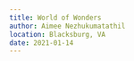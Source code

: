 ```yaml
---
title: World of Wonders
author: Aimee Nezhukumatathil
location: Blacksburg, VA
date: 2021-01-14
---
```

